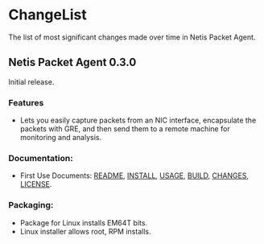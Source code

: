 # ChangeList
The list of most significant changes made over time in
Netis Packet Agent.

## Netis Packet Agent 0.3.0

Initial release.

### Features
* Lets you easily capture packets from an NIC interface, encapsulate the packets with GRE, and then send them to a remote machine for monitoring and analysis.

### Documentation:
* First Use Documents: [README](README.md), [INSTALL](INSTALL.md), [USAGE](USAGE.md), [BUILD](BUILD.md), [CHANGES](CHANGES.md), [LICENSE](LICENSE.md).

### Packaging:
* Package for Linux installs EM64T bits.
* Linux installer allows root, RPM installs.

